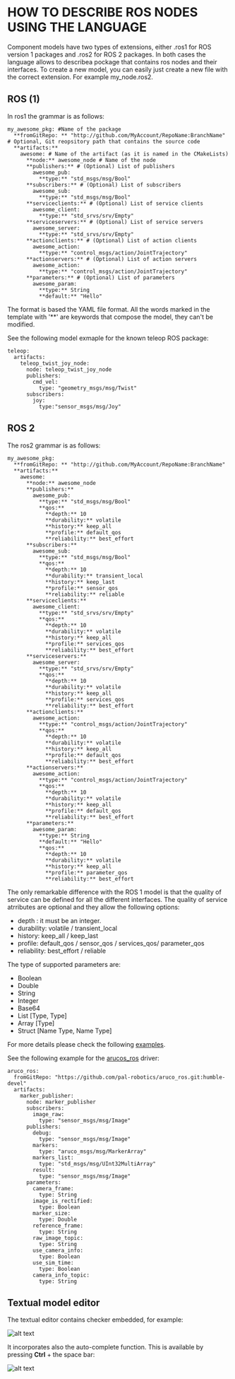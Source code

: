# HOW TO DESCRIBE ROS NODES USING THE LANGUAGE



Component models have two types of extensions, either .ros1 for ROS version 1 packages and .ros2 for ROS 2 packages. In both cases the language allows to describea pockage that contains ros nodes and their interfaces.
To create a new model, you can easily just create a new file with the correct extension. For example my_node.ros2.

## ROS (1)

In ros1 the grammar is as follows:
```
my_awesome_pkg: #Name of the package
  **fromGitRepo: ** "http://github.com/MyAccount/RepoName:BranchName" # Optional, Git reopsitory path that contains the source code
  **artifacts:**
    awesome: # Name of the artifact (as it is named in the CMakeLists)
      **node:** awesome_node # Name of the node
      **publishers:** # (Optional) List of publishers 
        awesome_pub:
          **type:** "std_msgs/msg/Bool"
      **subscribers:** # (Optional) List of subscribers 
        awesome_sub:
          **type:** "std_msgs/msg/Bool"
      **serviceclients:** # (Optional) List of service clients 
        awesome_client:
          **type:** "std_srvs/srv/Empty"
      **serviceservers:** # (Optional) List of service servers 
        awesome_server:
          **type:** "std_srvs/srv/Empty"
      **actionclients:** # (Optional) List of action clients 
        awesome_action:
          **type:** "control_msgs/action/JointTrajectory"
      **actionservers:** # (Optional) List of action servers 
        awesome_action:
          **type:** "control_msgs/action/JointTrajectory"
      **parameters:** # (Optional) List of parameters
        awesome_param:
          **type:** String
          **default:** "Hello"
```


The format is based the YAML file format. All the words marked in the template with '**' are keywords that compose the model, they can't be modified. 


See the following model exmaple for the known teleop ROS package:

```
teleop:
  artifacts:
    teleop_twist_joy_node:
      node: teleop_twist_joy_node
      publishers:
        cmd_vel:
          type: "geometry_msgs/msg/Twist"
      subscribers:
        joy:
          type:"sensor_msgs/msg/Joy" 
```

## ROS 2

The ros2 grammar is as follows:
```
my_awesome_pkg:
  **fromGitRepo: ** "http://github.com/MyAccount/RepoName:BranchName"
  **artifacts:**
    awesome:
      **node:** awesome_node
      **publishers:**
        awesome_pub:
          **type:** "std_msgs/msg/Bool"
          **qos:** 
            **depth:** 10
            **durability:** volatile
            **history:** keep_all
            **profile:** default_qos
            **reliability:** best_effort 
      **subscribers:**
        awesome_sub:
          **type:** "std_msgs/msg/Bool"
          **qos:** 
            **depth:** 10
            **durability:** transient_local
            **history:** keep_last
            **profile:** sensor_qos
            **reliability:** reliable 
      **serviceclients:**
        awesome_client:
          **type:** "std_srvs/srv/Empty"
          **qos:** 
            **depth:** 10
            **durability:** volatile
            **history:** keep_all
            **profile:** services_qos
            **reliability:** best_effort 
      **serviceservers:**
        awesome_server:
          **type:** "std_srvs/srv/Empty"
          **qos:** 
            **depth:** 10
            **durability:** volatile
            **history:** keep_all
            **profile:** services_qos
            **reliability:** best_effort 
      **actionclients:**
        awesome_action:
          **type:** "control_msgs/action/JointTrajectory"
          **qos:** 
            **depth:** 10
            **durability:** volatile
            **history:** keep_all
            **profile:** default_qos
            **reliability:** best_effort 
      **actionservers:**
        awesome_action:
          **type:** "control_msgs/action/JointTrajectory"
          **qos:** 
            **depth:** 10
            **durability:** volatile
            **history:** keep_all
            **profile:** default_qos
            **reliability:** best_effort 
      **parameters:**
        awesome_param:
          **type:** String
          **default:** "Hello"
          **qos:** 
            **depth:** 10
            **durability:** volatile
            **history:** keep_all
            **profile:** parameter_qos
            **reliability:** best_effort 
```

The only remarkable difference with the ROS 1 model is that the quality of service can be defined for all the different interfaces. The quality of service atrributes are optional and they allow the following options:

- depth : it must be an integer.
- durability: volatile / transient_local
- history: keep_all / keep_last
- profile: default_qos / sensor_qos / services_qos/ parameter_qos
- reliability: best_effort / reliable

The type of supported parameters are:
- Boolean 
- Double
- String
- Integer
- Base64
- List [Type, Type]
- Array [Type]
- Struct [Name Type, Name Type]

For more details please check the following [examples](ParametersAPI.md).

See the following example for the [arucos_ros](https://github.com/pal-robotics/aruco_ros) driver:

```
aruco_ros:
  fromGitRepo: "https://github.com/pal-robotics/aruco_ros.git:humble-devel"
  artifacts:
    marker_publisher:
      node: marker_publisher
      subscribers:
        image_raw:
          type: "sensor_msgs/msg/Image"
      publishers:
        debug:
          type: "sensor_msgs/msg/Image"
        markers:
          type: "aruco_msgs/msg/MarkerArray"
        markers_list:
          type: "std_msgs/msg/UInt32MultiArray"
        result:
          type: "sensor_msgs/msg/Image"
      parameters:
        camera_frame:
          type: String
        image_is_rectified:
          type: Boolean
        marker_size:
          type: Double
        reference_frame:
          type: String
        raw_image_topic:
          type: String
        use_camera_info:
          type: Boolean
        use_sim_time:
          type: Boolean
        camera_info_topic:
          type: String
```

## Textual model editor

The textual editor contains checker embedded, for example:

![alt text](images/RosModelEmbededChecker.gif)

It incorporates also the auto-complete function. This is available by pressing **Ctrl** + the space bar:

![alt text](images/RosModelAutocomplete.gif)
